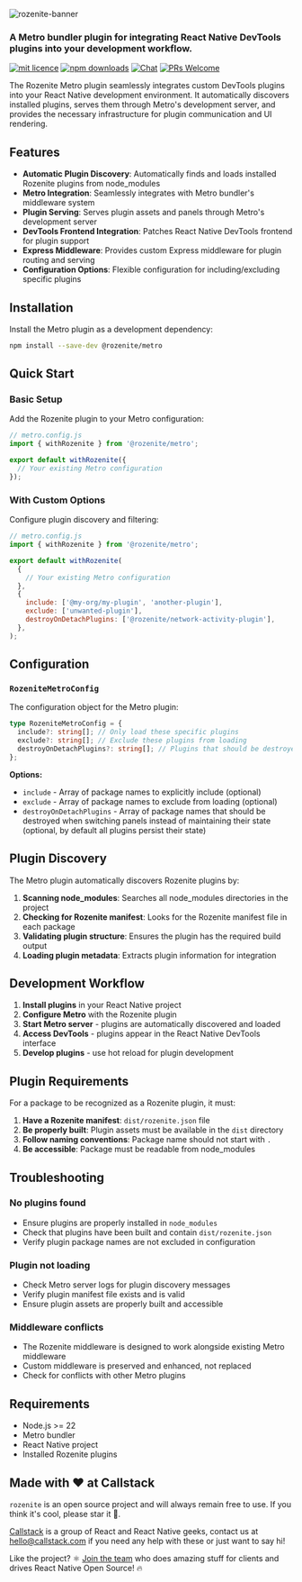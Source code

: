 ![rozenite-banner](https://www.rozenite.dev/rozenite-banner.jpg)

### A Metro bundler plugin for integrating React Native DevTools plugins into your development workflow.

[![mit licence][license-badge]][license] [![npm downloads][npm-downloads-badge]][npm-downloads] [![Chat][chat-badge]][chat] [![PRs Welcome][prs-welcome-badge]][prs-welcome]

The Rozenite Metro plugin seamlessly integrates custom DevTools plugins into your React Native development environment. It automatically discovers installed plugins, serves them through Metro's development server, and provides the necessary infrastructure for plugin communication and UI rendering.

## Features

- **Automatic Plugin Discovery**: Automatically finds and loads installed Rozenite plugins from node_modules
- **Metro Integration**: Seamlessly integrates with Metro bundler's middleware system
- **Plugin Serving**: Serves plugin assets and panels through Metro's development server
- **DevTools Frontend Integration**: Patches React Native DevTools frontend for plugin support
- **Express Middleware**: Provides custom Express middleware for plugin routing and serving
- **Configuration Options**: Flexible configuration for including/excluding specific plugins

## Installation

Install the Metro plugin as a development dependency:

```bash
npm install --save-dev @rozenite/metro
```

## Quick Start

### Basic Setup

Add the Rozenite plugin to your Metro configuration:

```javascript
// metro.config.js
import { withRozenite } from '@rozenite/metro';

export default withRozenite({
  // Your existing Metro configuration
});
```

### With Custom Options

Configure plugin discovery and filtering:

```javascript
// metro.config.js
import { withRozenite } from '@rozenite/metro';

export default withRozenite(
  {
    // Your existing Metro configuration
  },
  {
    include: ['@my-org/my-plugin', 'another-plugin'],
    exclude: ['unwanted-plugin'],
    destroyOnDetachPlugins: ['@rozenite/network-activity-plugin'],
  },
);
```

## Configuration

### `RozeniteMetroConfig`

The configuration object for the Metro plugin:

```typescript
type RozeniteMetroConfig = {
  include?: string[]; // Only load these specific plugins
  exclude?: string[]; // Exclude these plugins from loading
  destroyOnDetachPlugins?: string[]; // Plugins that should be destroyed when switching panels
};
```

**Options:**

- `include` - Array of package names to explicitly include (optional)
- `exclude` - Array of package names to exclude from loading (optional)
- `destroyOnDetachPlugins` - Array of package names that should be destroyed when switching panels instead of maintaining their state (optional, by default all plugins persist their state)

## Plugin Discovery

The Metro plugin automatically discovers Rozenite plugins by:

1. **Scanning node_modules**: Searches all node_modules directories in the project
2. **Checking for Rozenite manifest**: Looks for the Rozenite manifest file in each package
3. **Validating plugin structure**: Ensures the plugin has the required build output
4. **Loading plugin metadata**: Extracts plugin information for integration

## Development Workflow

1. **Install plugins** in your React Native project
2. **Configure Metro** with the Rozenite plugin
3. **Start Metro server** - plugins are automatically discovered and loaded
4. **Access DevTools** - plugins appear in the React Native DevTools interface
5. **Develop plugins** - use hot reload for plugin development

## Plugin Requirements

For a package to be recognized as a Rozenite plugin, it must:

1. **Have a Rozenite manifest**: `dist/rozenite.json` file
2. **Be properly built**: Plugin assets must be available in the `dist` directory
3. **Follow naming conventions**: Package name should not start with `.`
4. **Be accessible**: Package must be readable from node_modules

## Troubleshooting

### No plugins found

- Ensure plugins are properly installed in `node_modules`
- Check that plugins have been built and contain `dist/rozenite.json`
- Verify plugin package names are not excluded in configuration

### Plugin not loading

- Check Metro server logs for plugin discovery messages
- Verify plugin manifest file exists and is valid
- Ensure plugin assets are properly built and accessible

### Middleware conflicts

- The Rozenite middleware is designed to work alongside existing Metro middleware
- Custom middleware is preserved and enhanced, not replaced
- Check for conflicts with other Metro plugins

## Requirements

- Node.js >= 22
- Metro bundler
- React Native project
- Installed Rozenite plugins

## Made with ❤️ at Callstack

`rozenite` is an open source project and will always remain free to use. If you think it's cool, please star it 🌟.

[Callstack][callstack-readme-with-love] is a group of React and React Native geeks, contact us at [hello@callstack.com](mailto:hello@callstack.com) if you need any help with these or just want to say hi!

Like the project? ⚛️ [Join the team](https://callstack.com/careers/?utm_campaign=Senior_RN&utm_source=github&utm_medium=readme) who does amazing stuff for clients and drives React Native Open Source! 🔥

[callstack-readme-with-love]: https://callstack.com/?utm_source=github.com&utm_medium=referral&utm_campaign=rozenite&utm_term=readme-with-love
[license-badge]: https://img.shields.io/npm/l/rozenite?style=for-the-badge
[license]: https://github.com/callstackincubator/rozenite/blob/main/LICENSE
[npm-downloads-badge]: https://img.shields.io/npm/dm/rozenite?style=for-the-badge
[npm-downloads]: https://www.npmjs.com/package/@rozenite/metro
[prs-welcome-badge]: https://img.shields.io/badge/PRs-welcome-brightgreen.svg?style=for-the-badge
[prs-welcome]: https://github.com/callstackincubator/rozenite/blob/main/CONTRIBUTING.md
[chat-badge]: https://img.shields.io/discord/426714625279524876.svg?style=for-the-badge
[chat]: https://discord.gg/xgGt7KAjxv
